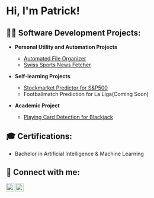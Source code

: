 <h1>Hi, I'm Patrick! <br/><a href="https://github.com/patrickmartins31"></a></h1>

<h2>👨‍💻 Software Development Projects: </h2>

- <b> Personal Utility and Automation Projects</b> 
  - [Automated File Organizer](https://github.com/PatrickMartins31/AutomatedFileOrganizer)
  - [Swiss Sports News Fetcher](https://github.com/PatrickMartins31/SwissSportsNewsFetcher)
  
- <b>Self-learning Projects</b>
  - [Stockmarket Predictor for S&P500](https://github.com/PatrickMartins31/AutomatedFileOrganizer)
  - Footballmatch Prediction for La Liga(Coming Soon)


- <b>Academic Project </b>
  - [Playing Card Detection for Blackjack](https://github.com/)

<h2> 🎓 Certifications: </h2>

  - Bachelor in Artificial Intelligence & Machine Learning
  
<h2> 🤳 Connect with me:</h2>

[<img align="left" alt="JoshMadakor | LinkedIn" width="22px" src="https://cdn.jsdelivr.net/npm/simple-icons@v3/icons/linkedin.svg" />][linkedin]
[<img align="left" alt="JoshMadakor | Instagram" width="22px" src="https://cdn.jsdelivr.net/npm/simple-icons@v3/icons/instagram.svg" />][instagram]

[instagram]: https://www.instagram.com/joshmadakor/
[linkedin]: https://linkedin.com/in/joshmadakor

<!--
**joshmadakor1/joshmadakor1** is a ✨ _special_ ✨ repository because its `README.md` (this file) appears on your GitHub profile.

Here are some ideas to get you started:

- 🔭 I’m currently working on ...
- 🌱 I’m currently learning ...
- 👯 I’m looking to collaborate on ...
- 🤔 I’m looking for help with ...
- 💬 Ask me about ...
- 📫 How to reach me: ...
- 😄 Pronouns: ...
- ⚡ Fun fact: ...
-->
